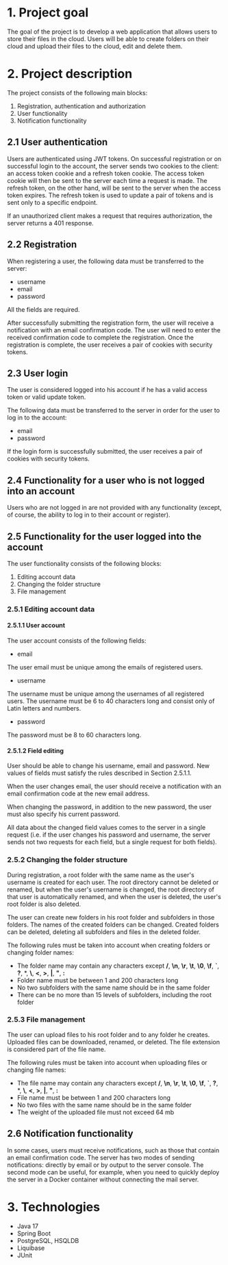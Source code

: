 # 1. Project goal

The goal of the project is to develop a web application that allows users to store their files in the cloud.
Users will be able to create folders on their cloud and upload their files to the cloud, edit and delete them.

# 2. Project description

The project consists of the following main blocks:

1. Registration, authentication and authorization
2. User functionality
3. Notification functionality

## 2.1 User authentication

Users are authenticated using JWT tokens. On successful registration or on successful login to the account, 
the server sends two cookies to the client: an access token cookie and a refresh token cookie. The access token cookie 
will then be sent to the server each time a request is made. The refresh token, on the other hand, will be sent to
the server when the access token expires. The refresh token is used to update a pair of tokens and is sent only to 
a specific endpoint.

If an unauthorized client makes a request that requires authorization, the server returns a 401 response.

## 2.2 Registration

When registering a user, the following data must be transferred to the server:

* username
* email
* password

All the fields are required.

After successfully submitting the registration form, the user will receive a notification with an email confirmation
code. The user will need to enter the received confirmation code to complete the registration. Once the
registration is complete, the user receives a pair of cookies with security tokens.

## 2.3 User login

The user is considered logged into his account if he has a valid access token or valid update token.

The following data must be transferred to the server in order for the user to log in to the account:

* email
* password

If the login form is successfully submitted, the user receives a pair of cookies with security tokens.

## 2.4 Functionality for a user who is not logged into an account

Users who are not logged in are not provided with any functionality (except, of course, the ability to log in
to their account or register).

## 2.5 Functionality for the user logged into the account

The user functionality consists of the following blocks:

1. Editing account data
2. Changing the folder structure
3. File management

### 2.5.1 Editing account data

#### 2.5.1.1 User account

The user account consists of the following fields:

* email

The user email must be unique among the emails of registered users.

* username

The username must be unique among the usernames of all registered users. The username must be 6 to 40 characters
long and consist only of Latin letters and numbers.

* password

The password must be 8 to 60 characters long.

#### 2.5.1.2 Field editing

User should be able to change his username, email and password. New values of fields must satisfy the rules
described in Section 2.5.1.1.

When the user changes email, the user should receive a notification with an email confirmation code at the 
new email address.

When changing the password, in addition to the new password, the user must also specify his current password.

All data about the changed field values comes to the server in a single request (i.e. if the user changes his 
password and username, the server sends not two requests for each field, but a single request for both fields).

### 2.5.2 Changing the folder structure

During registration, a root folder with the same name as the user's username is created for each user. The root
directory cannot be deleted or renamed, but when the user's username is changed, the root directory of that user
is automatically renamed, and when the user is deleted, the user's root folder is also deleted.

The user can create new folders in his root folder and subfolders in those folders. The names of the created 
folders can be changed. Created folders can be deleted, deleting all subfolders and files in the deleted folder. 

The following rules must be taken into account when creating folders or changing folder names:

* The folder name may contain any characters except **/**, **\n**, **\r**, **\t**, **\0**, **\f**, **`**, **?**,
  *, **\\**, **<**, **>**, **|**, **"**, **:**
* Folder name must be between 1 and 200 characters long
* No two subfolders with the same name should be in the same folder
* There can be no more than 15 levels of subfolders, including the root folder


### 2.5.3 File management

The user can upload files to his root folder and to any folder he creates. Uploaded files can be downloaded, 
renamed, or deleted. The file extension is considered part of the file name. 

The following rules must be taken into account when uploading files or changing file names:

* The file name may contain any characters except **/**, **\n**, **\r**, **\t**, **\0**, **\f**, **`**, **?**,
  *, **\\**, **<**, **>**, **|**, **"**, **:**
* File name must be between 1 and 200 characters long
* No two files with the same name should be in the same folder
* The weight of the uploaded file must not exceed 64 mb

## 2.6 Notification functionality

In some cases, users must receive notifications, such as those that contain an email confirmation code. The server
has two modes of sending notifications: directly by email or by output to the server console. The second mode can
be useful, for example, when you need to quickly deploy the server in a Docker container without connecting
the mail server.

# 3. Technologies

* Java 17
* Spring Boot
* PostgreSQL, HSQLDB
* Liquibase
* JUnit